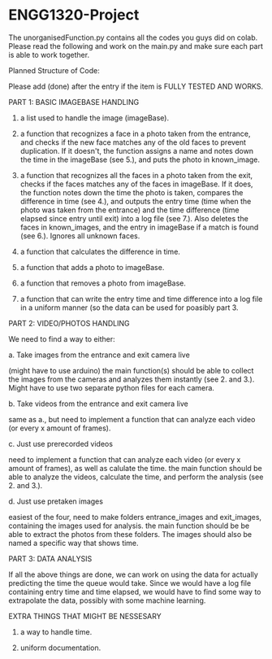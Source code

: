 # ENGG1320-Project

The unorganisedFunction.py contains all the codes you guys did on colab. Please read the following and work on the main.py and make sure each part is able to work together.

Planned Structure of Code:

Please add (done) after the entry if the item is FULLY TESTED AND WORKS.

PART 1: BASIC IMAGEBASE HANDLING

1. a list used to handle the image (imageBase).

2. a function that recognizes a face in a photo taken from the entrance, and checks if the new face matches any of the old faces to prevent duplication. If it doesn't, the function assigns a name and notes down the time in the imageBase (see 5.), and puts the photo in known_image.

3. a function that recognizes all the faces in a photo taken from the exit, checks if the faces matches any of the faces in imageBase. If it does, the function notes down the time the photo is taken, compares the difference in time (see 4.), and outputs the entry time (time when the photo was taken from the entrance) and the time difference (time elapsed since entry until exit) into a log file (see 7.). Also deletes the faces in known_images, and the entry in imageBase if a match is found (see 6.). Ignores all unknown faces.

4. a function that calculates the difference in time.

5. a function that adds a photo to imageBase.

6. a function that removes a photo from imageBase.

7. a function that can write the entry time and time difference into a log file in a uniform manner (so the data can be used for poasibly part 3.

PART 2: VIDEO/PHOTOS HANDLING

We need to find a way to either:

a. Take images from the entrance and exit camera live

(might have to use arduino) the main function(s) should be able to collect the images from the cameras and analyzes them instantly (see 2. and 3.). Might have to use two separate python files for each camera.
 
b. Take videos from the entrance and exit camera live

same as a., but need to implement a function that can analyze each video (or every x amount of frames).
 
c. Just use prerecorded videos

need to implement a function that can analyze each video (or every x amount of frames), as well as calulate the time. the main function should be able to analyze the videos, calculate the time, and perform the analysis (see 2. and 3.).
 
d. Just use pretaken images

easiest of the four, need to make folders entrance_images and exit_images, containing the images used for analysis. the main function should be be able to extract the photos from these folders. The images should also be named a specific way that shows time.

PART 3: DATA ANALYSIS

If all the above things are done, we can work on using the data for actually predicting the time the queue would take. Since we would have a log file containing entry time and time elapsed, we would have to find some way to extrapolate the data, possibly with some machine learning.
  
EXTRA THINGS THAT MIGHT BE NESSESARY

1. a way to handle time.

2. uniform documentation.
